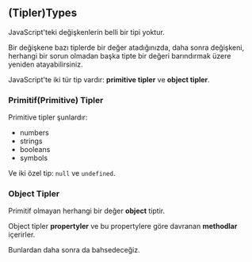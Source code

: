 ## (Tipler)Types

JavaScript'teki değişkenlerin belli bir tipi yoktur.

Bir değişkene bazı tiplerde bir değer atadığınızda, 
daha sonra değişkeni, herhangi bir sorun olmadan başka tipte bir değeri barındırmak üzere yeniden atayabilirsiniz.

JavaScript'te iki tür tip vardır: **primitive tipler** ve **object tipler**.

### Primitif(Primitive) Tipler

Primitive tipler şunlardır:

- numbers
- strings
- booleans
- symbols

Ve iki özel tip: `null` ve `undefined`.

### Object Tipler

Primitif olmayan herhangi bir değer **object** tiptir.

Object tipler **propertyler** ve bu propertylere göre davranan **methodlar** içerirler.

Bunlardan daha sonra da bahsedeceğiz.